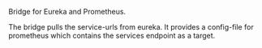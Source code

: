 Bridge for Eureka and Prometheus.

The bridge pulls the service-urls from eureka. 
It provides a config-file for prometheus which contains the services endpoint as a target.